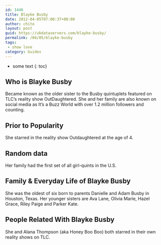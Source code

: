 ```yaml
---
id: 1446
title: Blayke Busby
date: 2012-04-05T07:00:37+00:00
author: chito
layout: post
guid: https://ukdataservers.com/blayke-busby/
permalink: /04/05/blayke-busby
tags:
 - show love
category: Guides
---
```


* some text
{: toc}


## Who is  Blayke Busby
                  
                  
                  
Became known as the older sister to the Busby quintuplets featured on TLC&#8217;s reality show OutDaughtered. She and her family are also known on social media as It&#8217;s a Buzz World with over 1.2 million followers and counting.  
                  
                
                
                
## Prior to Popularity 
                  
                  
                  
She starred in the reality show Outdaughtered at the age of 4.
                  
                
                
                
## Random data 
                  
                  
                  
Her family had the first set of all girl-quints in the U.S.
                  
                
                
                
## Family & Everyday Life of Blayke Busby
                  
                  
                  
She was the oldest of six born to parents Danielle and Adam Busby in Houston, Texas. Her younger sisters are Ava Lane, Olivia Marie, Hazel Grace, Riley Paige and Parker Kate.
                  
                
                
                
## People Related With  Blayke Busby
                  
                  
                  
She and Alana Thompson (aka Honey Boo Boo) both starred in their own reality shows on TLC.
                  
                
              
            
          
          
          
    
    
  
